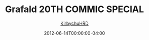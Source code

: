 ---
title: "Grafald 20TH COMMIC SPECIAL"
type: "image"
date: 2012-06-14T00:00:00-04:00
draft: false
categories:
- blog
- projects
- grafald
image_path: "../img/2012/20.png"
alt_text: ""
is_subpage: true
author: "[KirbychuHRD](https://cohost.org/KirbychuHRD)"
---
